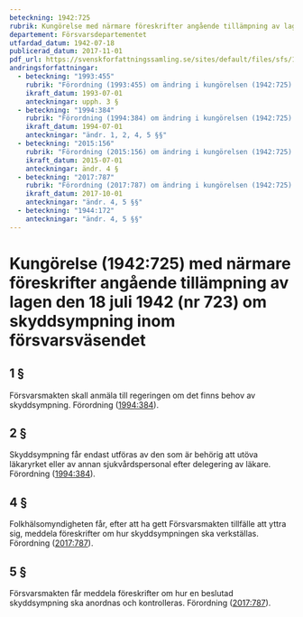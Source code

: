 ```yaml
---
beteckning: 1942:725
rubrik: Kungörelse med närmare föreskrifter angående tillämpning av lagen den 18 juli 1942 (nr 723) om skyddsympning inom försvarsväsendet
departement: Försvarsdepartementet
utfardad_datum: 1942-07-18
publicerad_datum: 2017-11-01
pdf_url: https://svenskforfattningssamling.se/sites/default/files/sfs/1942-07/SFS1942-725.pdf
andringsforfattningar:
  - beteckning: "1993:455"
    rubrik: "Förordning (1993:455) om ändring i kungörelsen (1942:725) med närmare föreskrifter angående tillämpning av lagen den 18 juli 1942 (nr 723) om skyddsympning inom försvarsväsendet"
    ikraft_datum: 1993-07-01
    anteckningar: upph. 3 §
  - beteckning: "1994:384"
    rubrik: "Förordning (1994:384) om ändring i kungörelsen (1942:725) med närmare föreskrifter angående tillämpningen av lagen den 18 juli 1942 (nr 723) om skyddsympning inom försvarsväsendet"
    ikraft_datum: 1994-07-01
    anteckningar: "ändr. 1, 2, 4, 5 §§"
  - beteckning: "2015:156"
    rubrik: "Förordning (2015:156) om ändring i kungörelsen (1942:725) med närmare föreskrifter angående tillämpning av lagen den 18 juli 1942 (nr 723) om skyddsympning inom försvarsväsendet"
    ikraft_datum: 2015-07-01
    anteckningar: ändr. 4 §
  - beteckning: "2017:787"
    rubrik: "Förordning (2017:787) om ändring i kungörelsen (1942:725) med närmare föreskrifter angående tillämpning av lagen den 18 juli 1942 (nr 723) om skyddsympning inom försvarsväsendet"
    ikraft_datum: 2017-10-01
    anteckningar: "ändr. 4, 5 §§"
  - beteckning: "1944:172"
    anteckningar: "ändr. 4, 5 §§"
---
```


# Kungörelse (1942:725) med närmare föreskrifter angående tillämpning av lagen den 18 juli 1942 (nr 723) om skyddsympning inom försvarsväsendet

## 1 §

Försvarsmakten skall anmäla till regeringen om det finns behov av skyddsympning. Förordning ([1994:384](https://selex.se/eli/sfs/1994/384)).

## 2 §

Skyddsympning får endast utföras av den som är behörig att utöva läkaryrket eller av annan sjukvårdspersonal efter delegering av läkare. Förordning ([1994:384](https://selex.se/eli/sfs/1994/384)).

## 4 §

Folkhälsomyndigheten får, efter att ha gett Försvarsmakten tillfälle att yttra sig, meddela föreskrifter om hur skyddsympningen ska verkställas. Förordning ([2017:787](https://selex.se/eli/sfs/2017/787)).

## 5 §

Försvarsmakten får meddela föreskrifter om hur en beslutad skyddsympning ska anordnas och kontrolleras. Förordning ([2017:787](https://selex.se/eli/sfs/2017/787)).